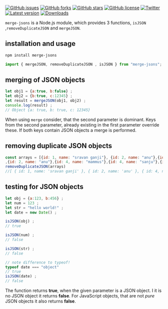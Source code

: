 [![GitHub issues](https://img.shields.io/github/issues/sumn2u/merge-jsons.svg)](https://github.com/sumn2u/merge-jsons/issues) [![GitHub forks](https://img.shields.io/github/forks/sumn2u/merge-jsons.svg)](https://github.com/sumn2u/merge-jsons/network) [![GitHub stars](https://img.shields.io/github/stars/sumn2u/merge-jsons.svg)](https://github.com/sumn2u/merge-jsons/stargazers) [![GitHub license](https://img.shields.io/github/license/sumn2u/merge-jsons.svg)](https://github.com/sumn2u/merge-jsons/blob/master/LICENSE) [![Twitter](https://img.shields.io/twitter/url/https/github.com/sumn2u/merge-jsons.svg?style=social)](https://twitter.com/intent/tweet?text=Wow:&url=https%3A%2F%2Fgithub.com%2Fsumn2u%2Fmerge-jsons)
[![Latest version](https://img.shields.io/github/tag/sumn2u/merge-jsons.svg?label=release&style=flat&maxAge=2592000)](https://github.com/sumn2u/merge-jsons/tags)
[![Downloads](https://img.shields.io/packagecontrol/dt/merge-jsons.svg?style=flat&maxAge=2592000)](https://packagecontrol.io/packages/merge-jsons)

`merge-jsons` is a Node.js module, which provides 3 functions, `isJSON` ,`removeDuplicateJSON` and `mergeJSON`.

## installation and usage

``` bash
npm install merge-jsons
```

``` javascript
import { mergeJSON, removeDuplicateJSON , isJSON } from "merge-jsons";

```

## merging of JSON objects

``` javascript
let obj1 = {a:true, b:false} ;
let obj2 = {b:true, c:12345} ;
let result = mergeJSON(obj1, obj2) ;
console.log(result) ;
// Object {a: true, b: true, c: 12345}
```

When using `merge` consider, that the second parameter is dominant. Keys from the second parameter, already existing in the first parameter override these. If both keys contain JSON objects a merge is performed.

## removing duplicate JSON objects
``` javascript
const arrays = [{id: 1, name: "sravan ganji"}, {id: 2, name: "anu"},{id: 4, name: "mammu"}, {id: 3, name: "sanju"},{id: 3, name: "ram"},{id: 1, name: "sravan ganji"}
,{id: 2, name: "anu"},{id: 4, name: "mammus"},{id: 4, name: "sanju"},{id: 3, name: "ram"}];
removeDuplicateJSON(arrays)
//[ { id: 1, name: 'sravan ganji' }, { id: 2, name: 'anu' }, { id: 4, name: 'mammu' }, { id: 3, name: 'sanju' }, { id: 3, name: 'ram' }, { id: 4, name: 'mammus' }, { id: 4, name: 'sanju' } ]
```

## testing for JSON objects

``` javascript
let obj = {a:123, b:456} ;
let num = 123 ;
let str = "hello world!" ;
let date = new Date() ;

isJSON(obj) ;
// true

isJSON(num) ;
// false

isJSON(str) ;
// false

// note difference to typeof!
typeof date === "object"
// true
isJSON(date) ;
// false
```

The function returns **true**, when the given parameter is a JSON object. I it is no JSON object it returns **false**. For JavaScript objects, that are not *pure* JSON objects it also returns **false**.
